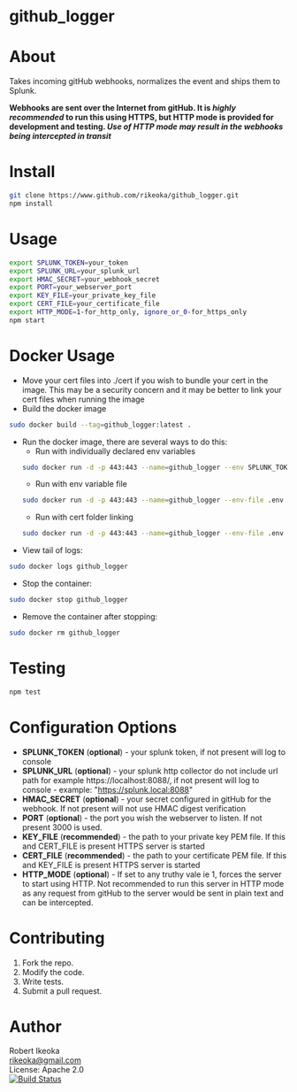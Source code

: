 # github_logger

About
=====
Takes incoming gitHub webhooks, normalizes the event and ships them to Splunk.  

**Webhooks are sent over the Internet from gitHub.  It is _highly recommended_ to run this using HTTPS, but HTTP mode is 
provided for development and testing.  _Use of HTTP mode may result in the webhooks being intercepted in transit_**

Install
=======

```Bash
git clone https://www.github.com/rikeoka/github_logger.git
npm install
```

Usage
=====

```Bash
export SPLUNK_TOKEN=your_token
export SPLUNK_URL=your_splunk_url
export HMAC_SECRET=your_webhook_secret
export PORT=your_webserver_port
export KEY_FILE=your_private_key_file
export CERT_FILE=your_certificate_file
export HTTP_MODE=1-for_http_only, ignore_or_0-for_https_only
npm start

```

Docker Usage
============

* Move your cert files into ./cert if you wish to bundle your cert in the image.  This may be a security concern
and it may be better to link your cert files when running the image
* Build the docker image
```Bash
sudo docker build --tag=github_logger:latest .
```
* Run the docker image, there are several ways to do this:
    * Run with individually declared env variables
    ```Bash
    sudo docker run -d -p 443:443 --name=github_logger --env SPLUNK_TOKEN=token --env SPLUNK_URL=url github_logger:latest 
    ```
    * Run with env variable file
    ```Bash 
    sudo docker run -d -p 443:443 --name=github_logger --env-file .env github_logger:latest 
    ```
    * Run with cert folder linking
    ```Bash 
    sudo docker run -d -p 443:443 --name=github_logger --env-file .env -v $HOME/certs:/cert github_logger:latest
    ```
* View tail of logs:
```Bash
sudo docker logs github_logger
```
* Stop the container:
```Bash
sudo docker stop github_logger
```
* Remove the container after stopping:
```Bash
sudo docker rm github_logger
```

Testing
=======

```Bash
npm test
```

Configuration Options
=====================

* **SPLUNK_TOKEN** (**optional**) - your splunk token, if not present will log to console
* **SPLUNK_URL** (**optional**) - your splunk http collector do not include url path for example https://localhost:8088/,
if not present will log to console - example: "https://splunk.local:8088"
* **HMAC_SECRET** (**optional**) - your secret configured in gitHub for the webhook.  If not present
will not use HMAC digest verification
* **PORT** (**optional**) - the port you wish the webserver to listen.  If not present 3000 is used.
* **KEY_FILE** (**recommended**) - the path to your private key PEM file.  If this and CERT_FILE is present HTTPS server
is started
* **CERT_FILE** (**recommended**) - the path to your certificate PEM file.  If this and KEY_FILE is present HTTPS server
is started
* **HTTP_MODE** (**optional**) - If set to any truthy vale ie 1, forces the server to start using HTTP.  Not recommended
to run this server in HTTP mode as any request from gitHub to the server would be sent in plain text and can be 
intercepted.

Contributing
============

1. Fork the repo.
2. Modify the code.
3. Write tests.
4. Submit a pull request.


Author
======
Robert Ikeoka<br/>
rikeoka@gmail.com<br/>
License: Apache 2.0<br/>
[![Build Status](https://travis-ci.org/rikeoka/github_logger.png)](https://travis-ci.org/rikeoka/github_logger)
